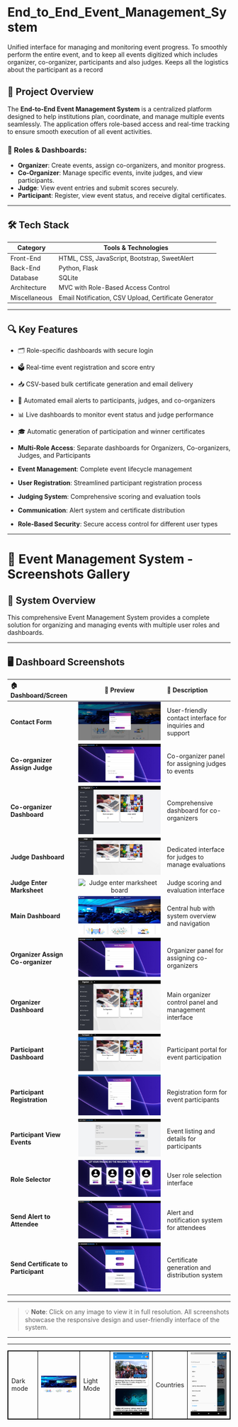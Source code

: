 # End_to_End_Event_Management_System
Unified interface for managing and monitoring event progress.
To smoothly perform the entire event, and to keep all events digitized which includes organizer, co-organizer, participants and also judges.
Keeps all the logistics about the participant as a record


## 📌 Project Overview

The **End-to-End Event Management System** is a centralized platform designed to help institutions plan, coordinate, and manage multiple events seamlessly. The application offers role-based access and real-time tracking to ensure smooth execution of all event activities.

### 👥 Roles & Dashboards:
- **Organizer**: Create events, assign co-organizers, and monitor progress.
- **Co-Organizer**: Manage specific events, invite judges, and view participants.
- **Judge**: View event entries and submit scores securely.
- **Participant**: Register, view event status, and receive digital certificates.

---

## 🛠️ Tech Stack

| Category        | Tools & Technologies                     |
|----------------|-------------------------------------------|
| Front-End      | HTML, CSS, JavaScript, Bootstrap, SweetAlert |
| Back-End       | Python, Flask                             |
| Database       | SQLite                                    |
| Architecture   | MVC with Role-Based Access Control        |
| Miscellaneous  | Email Notification, CSV Upload, Certificate Generator |

---

## 🔍 Key Features

- 🗂️ Role-specific dashboards with secure login  
- 🗳️ Real-time event registration and score entry  
- 📥 CSV-based bulk certificate generation and email delivery  
- 📧 Automated email alerts to participants, judges, and co-organizers  
- 📊 Live dashboards to monitor event status and judge performance  
- 🎓 Automatic generation of participation and winner certificates

- **Multi-Role Access**: Separate dashboards for Organizers, Co-organizers, Judges, and Participants
- **Event Management**: Complete event lifecycle management
- **User Registration**: Streamlined participant registration process  
- **Judging System**: Comprehensive scoring and evaluation tools
- **Communication**: Alert system and certificate distribution
- **Role-Based Security**: Secure access control for different user types


---
# 📸 Event Management System - Screenshots Gallery

## 🎯 System Overview
This comprehensive Event Management System provides a complete solution for organizing and managing events with multiple user roles and dashboards.

---

## 🖥️ Dashboard Screenshots

| 🏠 **Dashboard/Screen** | 📱 **Preview** | 📝 **Description** |
|:------------------------|:--------------:|:-------------------|
| **Contact Form** | ![Contact Form](https://raw.githubusercontent.com/Dreamer007VS/End_to_End_Event_Management_System/main/End%20to%20End%20Event%20Management%20System/screenshots/Contact%20Form.jpg) | User-friendly contact interface for inquiries and support |
| **Co-organizer Assign Judge** | ![Co-organizer assign judge](https://raw.githubusercontent.com/Dreamer007VS/End_to_End_Event_Management_System/main/End%20to%20End%20Event%20Management%20System/screenshots/Co-organizer%20assign%20judge.jpg) | Co-organizer panel for assigning judges to events |
| **Co-organizer Dashboard** | ![Co-organizer Dashboard](https://raw.githubusercontent.com/Dreamer007VS/End_to_End_Event_Management_System/main/End%20to%20End%20Event%20Management%20System/screenshots/Co-organizer%20Dashboard.jpg) | Comprehensive dashboard for co-organizers |
| **Judge Dashboard** | ![Judge Dashboard](https://raw.githubusercontent.com/Dreamer007VS/End_to_End_Event_Management_System/main/End%20to%20End%20Event%20Management%20System/screenshots/Judge%20Dashboard.jpg) | Dedicated interface for judges to manage evaluations |
| **Judge Enter Marksheet** | ![Judge enter marksheet board](https://raw.githubusercontent.com/Dreamer007VS/End_to_End_Event_Management_System/main/End%20to%20End%20Event%20Management%20System/screenshots/Judge%20enter%20marks%20(score%20board).jpg) | Judge scoring and evaluation interface |
| **Main Dashboard** | ![Main Dashboard](https://raw.githubusercontent.com/Dreamer007VS/End_to_End_Event_Management_System/main/End%20to%20End%20Event%20Management%20System/screenshots/Main%20Dashboard.jpg) | Central hub with system overview and navigation |
| **Organizer Assign Co-organizer** | ![Organizer assign Co-organizer](https://raw.githubusercontent.com/Dreamer007VS/End_to_End_Event_Management_System/main/End%20to%20End%20Event%20Management%20System/screenshots/Organizer%20assign%20Co-organizer.jpg) | Organizer panel for assigning co-organizers |
| **Organizer Dashboard** | ![Organizer Dashboard](https://raw.githubusercontent.com/Dreamer007VS/End_to_End_Event_Management_System/main/End%20to%20End%20Event%20Management%20System/screenshots/Organizer%20Dashboard.jpg) | Main organizer control panel and management interface |
| **Participant Dashboard** | ![Participant Dashboard](https://raw.githubusercontent.com/Dreamer007VS/End_to_End_Event_Management_System/main/End%20to%20End%20Event%20Management%20System/screenshots/Participant%20Dashboard.jpg) | Participant portal for event participation |
| **Participant Registration** | ![Participant Registration](https://raw.githubusercontent.com/Dreamer007VS/End_to_End_Event_Management_System/main/End%20to%20End%20Event%20Management%20System/screenshots/Participant%20Registration.jpg) | Registration form for event participants |
| **Participant View Events** | ![Participant view events](https://raw.githubusercontent.com/Dreamer007VS/End_to_End_Event_Management_System/main/End%20to%20End%20Event%20Management%20System/screenshots/Participant%20view%20events.jpg) | Event listing and details for participants |
| **Role Selector** | ![Role Selector](https://raw.githubusercontent.com/Dreamer007VS/End_to_End_Event_Management_System/main/End%20to%20End%20Event%20Management%20System/screenshots/Role%20Selector.jpg) | User role selection interface |
| **Send Alert to Attendee** | ![Send Alert to Attendee](https://raw.githubusercontent.com/Dreamer007VS/End_to_End_Event_Management_System/main/End%20to%20End%20Event%20Management%20System/screenshots/Send%20Alert%20to%20Attendee.jpg) | Alert and notification system for attendees |
| **Send Certificate to Participant** | ![Send Certificate to participant](https://raw.githubusercontent.com/Dreamer007VS/End_to_End_Event_Management_System/main/End%20to%20End%20Event%20Management%20System/screenshots/Send%20Certificate%20to%20participant.jpg) | Certificate generation and distribution system |

---

> 💡 **Note**: Click on any image to view it in full resolution. All screenshots showcase the responsive design and user-friendly interface of the system.
---

<hr/>
<table style="border: 1px solid black;">
    <tr>
        <td style="border: 1px solid black;">
            Dark mode
        </td>
        <td style="border: 1px solid black;">
            <img src="https://raw.githubusercontent.com/Dreamer007VS/End_to_End_Event_Management_System/main/End to End Event Management System/screenshots/Main Dashboard.jpg" width="200">
        </td>
        <td style="border: 1px solid black;">
            Light Mode
        </td>
        <td style="border: 1px solid black;">
            <img src="https://raw.githubusercontent.com/Dreamer007VS/Vision/main/Vision/FLUTTER_NewsApp-master/screenshots/02.png" width="200">
        </td>
        <td style="border: 1px solid black;">
            Countries
        </td>
        <td style="border: 1px solid black;">
            <img src="https://raw.githubusercontent.com/Dreamer007VS/Vision/main/Vision/FLUTTER_NewsApp-master/screenshots/03.png" width="200">
        </td>
    </tr>
</table>

